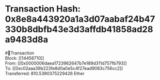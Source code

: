 
Transaction Hash: 0x8e8a443920a1a3d07aabaf24b47330b8dbfb43e3d3affdb41858ad28a9483d8a
====================================================================================
  
#💸Transaction  
Block: [[14456710]]  
From: [[0x0000006daea1723962647b7e189d311d757fb793]]  
To: [[0xc02aaa39b223fe8d0a0e5c4f27ead9083c756cc2]]  
Transferred: 810.5390375229426 Ether